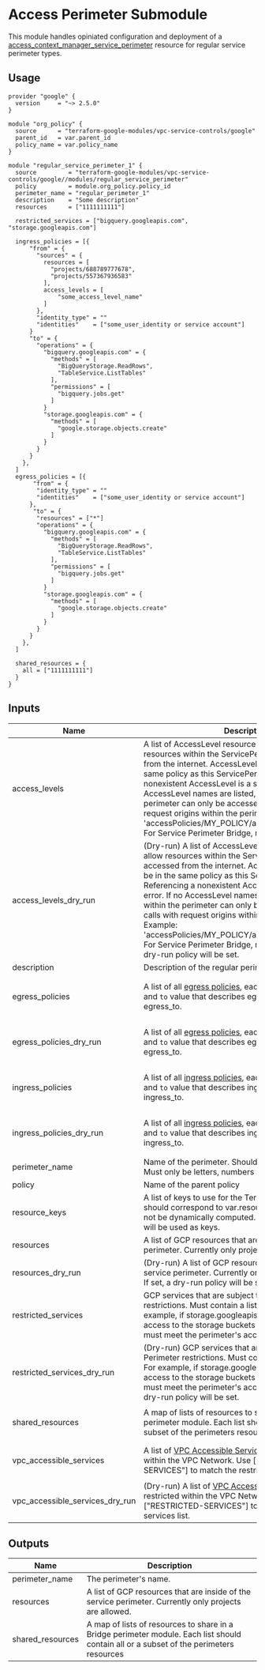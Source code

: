# Access Perimeter Submodule

This module handles opiniated configuration and deployment of a [access_context_manager_service_perimeter](https://www.terraform.io/docs/providers/google/r/access_context_manager_service_perimeter.html) resource for regular service perimeter types.

## Usage
```hcl
provider "google" {
  version     = "~> 2.5.0"
}

module "org_policy" {
  source      = "terraform-google-modules/vpc-service-controls/google"
  parent_id   = var.parent_id
  policy_name = var.policy_name
}

module "regular_service_perimeter_1" {
  source         = "terraform-google-modules/vpc-service-controls/google//modules/regular_service_perimeter"
  policy         = module.org_policy.policy_id
  perimeter_name = "regular_perimeter_1"
  description    = "Some description"
  resources      = ["1111111111"]

  restricted_services = ["bigquery.googleapis.com", "storage.googleapis.com"]

  ingress_policies = [{
      "from" = {
        "sources" = {
          resources = [
            "projects/688789777678",
            "projects/557367936583"
          ],
          access_levels = [
              "some_access_level_name"
          ]
        },
        "identity_type" = ""
        "identities"    = ["some_user_identity or service account"]
      }
      "to" = {
        "operations" = {
          "bigquery.googleapis.com" = {
            "methods" = [
              "BigQueryStorage.ReadRows",
              "TableService.ListTables"
            ],
            "permissions" = [
              "bigquery.jobs.get"
            ]
          }
          "storage.googleapis.com" = {
            "methods" = [
              "google.storage.objects.create"
            ]
          }
        }
      }
    },
  ]
  egress_policies = [{
       "from" = {
        "identity_type" = ""
        "identities"    = ["some_user_identity or service account"]
      },
       "to" = {
        "resources" = ["*"]
        "operations" = {
          "bigquery.googleapis.com" = {
            "methods" = [
              "BigQueryStorage.ReadRows",
              "TableService.ListTables"
            ],
            "permissions" = [
              "bigquery.jobs.get"
            ]
          }
          "storage.googleapis.com" = {
            "methods" = [
              "google.storage.objects.create"
            ]
          }
        }
      }
    },
  ]

  shared_resources = {
    all = ["1111111111"]
  }
}
```

<!-- BEGINNING OF PRE-COMMIT-TERRAFORM DOCS HOOK -->
## Inputs

| Name | Description | Type | Default | Required |
|------|-------------|------|---------|:--------:|
| access\_levels | A list of AccessLevel resource names that allow resources within the ServicePerimeter to be accessed from the internet. AccessLevels listed must be in the same policy as this ServicePerimeter. Referencing a nonexistent AccessLevel is a syntax error. If no AccessLevel names are listed, resources within the perimeter can only be accessed via GCP calls with request origins within the perimeter. Example: 'accessPolicies/MY\_POLICY/accessLevels/MY\_LEVEL'. For Service Perimeter Bridge, must be empty. | `list(string)` | `[]` | no |
| access\_levels\_dry\_run | (Dry-run) A list of AccessLevel resource names that allow resources within the ServicePerimeter to be accessed from the internet. AccessLevels listed must be in the same policy as this ServicePerimeter. Referencing a nonexistent AccessLevel is a syntax error. If no AccessLevel names are listed, resources within the perimeter can only be accessed via GCP calls with request origins within the perimeter. Example: 'accessPolicies/MY\_POLICY/accessLevels/MY\_LEVEL'. For Service Perimeter Bridge, must be empty. If set, a dry-run policy will be set. | `list(string)` | `[]` | no |
| description | Description of the regular perimeter | `string` | n/a | yes |
| egress\_policies | A list of all [egress policies](https://cloud.google.com/vpc-service-controls/docs/ingress-egress-rules#egress-rules-reference), each list object has a `from` and `to` value that describes egress\_from and egress\_to. | <pre>list(object({<br>    from = any<br>    to   = any<br>  }))</pre> | `[]` | no |
| egress\_policies\_dry\_run | A list of all [egress policies](https://cloud.google.com/vpc-service-controls/docs/ingress-egress-rules#egress-rules-reference), each list object has a `from` and `to` value that describes egress\_from and egress\_to. | <pre>list(object({<br>    from = any<br>    to   = any<br>  }))</pre> | `[]` | no |
| ingress\_policies | A list of all [ingress policies](https://cloud.google.com/vpc-service-controls/docs/ingress-egress-rules#ingress-rules-reference), each list object has a `from` and `to` value that describes ingress\_from and ingress\_to. | <pre>list(object({<br>    from = any<br>    to   = any<br>  }))</pre> | `[]` | no |
| ingress\_policies\_dry\_run | A list of all [ingress policies](https://cloud.google.com/vpc-service-controls/docs/ingress-egress-rules#ingress-rules-reference), each list object has a `from` and `to` value that describes ingress\_from and ingress\_to. | <pre>list(object({<br>    from = any<br>    to   = any<br>  }))</pre> | `[]` | no |
| perimeter\_name | Name of the perimeter. Should be one unified string. Must only be letters, numbers and underscores | `any` | n/a | yes |
| policy | Name of the parent policy | `string` | n/a | yes |
| resource\_keys | A list of keys to use for the Terraform state. The order should correspond to var.resources and the keys must not be dynamically computed. If `null`, var.resources will be used as keys. | `list(string)` | `null` | no |
| resources | A list of GCP resources that are inside of the service perimeter. Currently only projects are allowed. | `list(string)` | `[]` | no |
| resources\_dry\_run | (Dry-run) A list of GCP resources that are inside of the service perimeter. Currently only projects are allowed. If set, a dry-run policy will be set. | `list(string)` | `[]` | no |
| restricted\_services | GCP services that are subject to the Service Perimeter restrictions. Must contain a list of services. For example, if storage.googleapis.com is specified, access to the storage buckets inside the perimeter must meet the perimeter's access restrictions. | `list(string)` | `[]` | no |
| restricted\_services\_dry\_run | (Dry-run) GCP services that are subject to the Service Perimeter restrictions. Must contain a list of services. For example, if storage.googleapis.com is specified, access to the storage buckets inside the perimeter must meet the perimeter's access restrictions.  If set, a dry-run policy will be set. | `list(string)` | `[]` | no |
| shared\_resources | A map of lists of resources to share in a Bridge perimeter module. Each list should contain all or a subset of the perimeters resources | `object({ all = list(string) })` | <pre>{<br>  "all": []<br>}</pre> | no |
| vpc\_accessible\_services | A list of [VPC Accessible Services](https://cloud.google.com/vpc-service-controls/docs/vpc-accessible-services) that will be restricted within the VPC Network. Use ["RESTRICTED-SERVICES"] to match the restricted services list. | `list(string)` | <pre>[<br>  "*"<br>]</pre> | no |
| vpc\_accessible\_services\_dry\_run | (Dry-run) A list of [VPC Accessible Services](https://cloud.google.com/vpc-service-controls/docs/vpc-accessible-services) that will be restricted within the VPC Network. Use ["RESTRICTED-SERVICES"] to match the restricted services list. | `list(string)` | <pre>[<br>  "*"<br>]</pre> | no |

## Outputs

| Name | Description |
|------|-------------|
| perimeter\_name | The perimeter's name. |
| resources | A list of GCP resources that are inside of the service perimeter. Currently only projects are allowed. |
| shared\_resources | A map of lists of resources to share in a Bridge perimeter module. Each list should contain all or a subset of the perimeters resources |

<!-- END OF PRE-COMMIT-TERRAFORM DOCS HOOK -->
